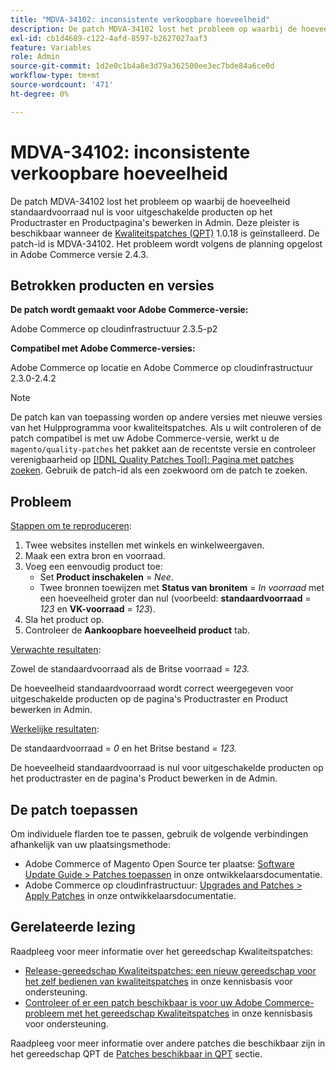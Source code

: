 ```yaml
---
title: "MDVA-34102: inconsistente verkoopbare hoeveelheid"
description: De patch MDVA-34102 lost het probleem op waarbij de hoeveelheid standaardvoorraad nul is voor uitgeschakelde producten op het Productraster en Productpagina's bewerken in Admin. Deze patch is beschikbaar wanneer [Quality Patches Tool (QPT)] (/help/announcements/adobe-commerce-announcements/magento-quality-patches-released-new-tool-to-self-serve-quality-patches.md) 1.0.18 is geïnstalleerd. De patch-id is MDVA-34102. Het probleem wordt volgens de planning opgelost in Adobe Commerce versie 2.4.3.
exl-id: cb1d4689-c122-4afd-8597-b2627027aaf3
feature: Variables
role: Admin
source-git-commit: 1d2e0c1b4a8e3d79a362500ee3ec7bde84a6ce0d
workflow-type: tm+mt
source-wordcount: '471'
ht-degree: 0%

---
```


# MDVA-34102: inconsistente verkoopbare hoeveelheid

De patch MDVA-34102 lost het probleem op waarbij de hoeveelheid standaardvoorraad nul is voor uitgeschakelde producten op het Productraster en Productpagina&#39;s bewerken in Admin. Deze pleister is beschikbaar wanneer de [Kwaliteitspatches (QPT)](/help/announcements/adobe-commerce-announcements/magento-quality-patches-released-new-tool-to-self-serve-quality-patches.md) 1.0.18 is geïnstalleerd. De patch-id is MDVA-34102. Het probleem wordt volgens de planning opgelost in Adobe Commerce versie 2.4.3.

## Betrokken producten en versies

**De patch wordt gemaakt voor Adobe Commerce-versie:**

Adobe Commerce op cloudinfrastructuur 2.3.5-p2

**Compatibel met Adobe Commerce-versies:**

Adobe Commerce op locatie en Adobe Commerce op cloudinfrastructuur 2.3.0-2.4.2

>[!NOTE]
>
>De patch kan van toepassing worden op andere versies met nieuwe versies van het Hulpprogramma voor kwaliteitspatches. Als u wilt controleren of de patch compatibel is met uw Adobe Commerce-versie, werkt u de `magento/quality-patches` het pakket aan de recentste versie en controleer verenigbaarheid op [[!DNL Quality Patches Tool]: Pagina met patches zoeken](https://devdocs.magento.com/quality-patches/tool.html#patch-grid). Gebruik de patch-id als een zoekwoord om de patch te zoeken.

## Probleem

<u>Stappen om te reproduceren</u>:

1. Twee websites instellen met winkels en winkelweergaven.
1. Maak een extra bron en voorraad.
1. Voeg een eenvoudig product toe:
   * Set **Product inschakelen** = *Nee*.
   * Twee bronnen toewijzen met **Status van bronitem** = *In voorraad* met een hoeveelheid groter dan nul (voorbeeld: **standaardvoorraad** = *123* en **VK-voorraad** = *123*).
1. Sla het product op.
1. Controleer de **Aankoopbare hoeveelheid product** tab.

<u>Verwachte resultaten</u>:

Zowel de standaardvoorraad als de Britse voorraad = *123.*

De hoeveelheid standaardvoorraad wordt correct weergegeven voor uitgeschakelde producten op de pagina&#39;s Productraster en Product bewerken in Admin.

<u>Werkelijke resultaten</u>:

De standaardvoorraad = *0* en het Britse bestand = *123.*

De hoeveelheid standaardvoorraad is nul voor uitgeschakelde producten op het productraster en de pagina&#39;s Product bewerken in de Admin.

## De patch toepassen

Om individuele flarden toe te passen, gebruik de volgende verbindingen afhankelijk van uw plaatsingsmethode:

* Adobe Commerce of Magento Open Source ter plaatse: [Software Update Guide > Patches toepassen](https://devdocs.magento.com/guides/v2.4/comp-mgr/patching/mqp.html) in onze ontwikkelaarsdocumentatie.
* Adobe Commerce op cloudinfrastructuur: [Upgrades and Patches > Apply Patches](https://devdocs.magento.com/cloud/project/project-patch.html) in onze ontwikkelaarsdocumentatie.

## Gerelateerde lezing

Raadpleeg voor meer informatie over het gereedschap Kwaliteitspatches:

* [Release-gereedschap Kwaliteitspatches: een nieuw gereedschap voor het zelf bedienen van kwaliteitspatches](/help/announcements/adobe-commerce-announcements/magento-quality-patches-released-new-tool-to-self-serve-quality-patches.md) in onze kennisbasis voor ondersteuning.
* [Controleer of er een patch beschikbaar is voor uw Adobe Commerce-probleem met het gereedschap Kwaliteitspatches](/help/support-tools/patches-available-in-qpt-tool/check-patch-for-magento-issue-with-magento-quality-patches.md) in onze kennisbasis voor ondersteuning.

Raadpleeg voor meer informatie over andere patches die beschikbaar zijn in het gereedschap QPT de [Patches beschikbaar in QPT](https://support.magento.com/hc/en-us/sections/360010506631-Patches-available-in-QPT-tool-) sectie.
